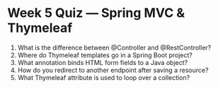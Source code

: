 # Week 5 Quiz — Spring MVC & Thymeleaf

1) What is the difference between @Controller and @RestController?  
2) Where do Thymeleaf templates go in a Spring Boot project?  
3) What annotation binds HTML form fields to a Java object?  
4) How do you redirect to another endpoint after saving a resource?  
5) What Thymeleaf attribute is used to loop over a collection?
